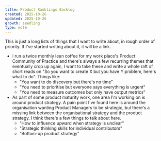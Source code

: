 ```yaml
---
title: Product Ramblings Backlog
created: 2025-10-26
updated: 2025-10-26
growth: seedling
type: note
---
```

This is just a long lists of things that I want to write about, in rough order of priority.
If I've started writing about it, it will be a link.

- I run a twice monthly lean coffee for my work place's Product Community of Practice and there's always a few recurring themes that eventually crop up again, I want to take these and write a whole raft of short reads on "So you want to create X but you have Y problem, here's what to do". Things like:
	- "You want to do discovery but there's no time"
	- "You need to prioritise but everyone says everything is urgent"
	- "You need to measure outcomes but only have output metrics"
- As part of some product maturity work, one area I'm working on is around product strategy. A pain point I've found here is around the organisation wanting Product Managers to be strategic, but there's a missing link between the organisational strategy and the product strategy. I think there's a few things to talk about here.
	- "How to influence upward when strategy is unclear"
	- "Strategic thinking skills for individual contributors"
	- "Bottom-up product strategy"